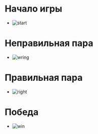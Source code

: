 # Начало игры

- ![start](start.png)

# Неправильная пара

- ![wring](wrong_pair.png)

# Правильная пара

- ![right](right_pair.png)

# Победа

- ![win](win.png)